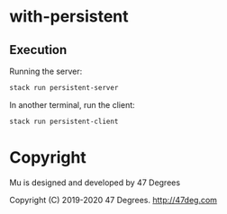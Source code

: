 # with-persistent

## Execution

Running the server:

```bash
stack run persistent-server
```

In another terminal, run the client:

```bash
stack run persistent-client
```

[comment]: # (Start Copyright)
# Copyright

Mu is designed and developed by 47 Degrees

Copyright (C) 2019-2020 47 Degrees. <http://47deg.com>

[comment]: # (End Copyright)
